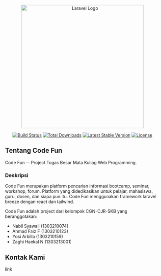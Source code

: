 <p align="center"><a href="https://laravel.com" target="_blank"><img src="https://res.cloudinary.com/practicaldev/image/fetch/s--GyLDDG8R--/c_imagga_scale,f_auto,fl_progressive,h_420,q_auto,w_1000/https://thepracticaldev.s3.amazonaws.com/i/l2vicl71wmxtcgob0gu2.png" width="400" alt="Laravel Logo"></a></p>

<p align="center">
<a href="https://github.com/laravel/framework/actions"><img src="https://github.com/laravel/framework/workflows/tests/badge.svg" alt="Build Status"></a>
<a href="https://packagist.org/packages/laravel/framework"><img src="https://img.shields.io/packagist/dt/laravel/framework" alt="Total Downloads"></a>
<a href="https://packagist.org/packages/laravel/framework"><img src="https://img.shields.io/packagist/v/laravel/framework" alt="Latest Stable Version"></a>
<a href="https://packagist.org/packages/laravel/framework"><img src="https://img.shields.io/packagist/l/laravel/framework" alt="License"></a>
</p>

## Tentang Code Fun

Code Fun -- Project Tugas Besar Mata Kuliag Web Programming.
### Deskripsi
Code Fun merupakan platform pencarian informasi bootcamp, seminar, workshop, forum. Platform yang didedikasikan untuk pelajar, mahasiswa, guru, dosen, dan siapa pun itu.
Code Fun menggunakan framework laravel breeze dengan react dan tailwind. 

Code Fun adalah project dari kelompok CGN-CJR-SKB yang beranggotakan:
- Nabil Syawali      (1303210074)
- Ahmad Faiz F       (1303210123)
- Yosi Arbilla       (1303210159)
- Zaghi Haekal N     (1303213001)


## Kontak Kami
link

